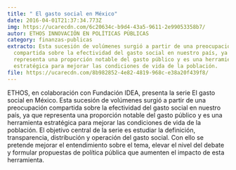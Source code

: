 ```yaml
---
title: " El gasto social en México"
date: 2016-04-01T21:37:34.773Z
img: https://ucarecdn.com/6c20634c-b9d4-43a5-9611-2e99053358b7/
autor: ETHOS INNOVACIÓN EN POLÍTICAS PÚBLICAS
category: finanzas-publicas
extracto: Esta sucesión de volúmenes surgió a partir de una preocupación
  compartida sobre la efectividad del gasto social en nuestro país, ya que
  representa una proporción notable del gasto público y es una herramienta
  estratégica para mejorar las condiciones de vida de la población.
file: https://ucarecdn.com/8b982852-4e82-4819-968c-e38a20f439f8/
---
```

<!--StartFragment-->

ETHOS, en colaboración con Fundación IDEA, presenta la serie El gasto social en México. Esta sucesión de volúmenes surgió a partir de una preocupación compartida sobre la efectividad del gasto social en nuestro país, ya que representa una proporción notable del gasto público y es una herramienta estratégica para mejorar las condiciones de vida de la población. El objetivo central de la serie es estudiar la definición, transparencia, distribución y operación del gasto social. Con ello se pretende mejorar el entendimiento sobre el tema, elevar el nivel del debate y formular propuestas de política pública que aumenten el impacto de esta herramienta.

<!--EndFragment-->
